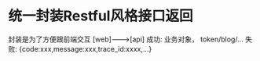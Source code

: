 # 统一封装Restful风格接口返回
封装是为了方便跟前端交互
[web]--->[api]
成功: 业务对象， token/blog/...
失败: {code:xxx,message:xxx,trace_id:xxxx,...}